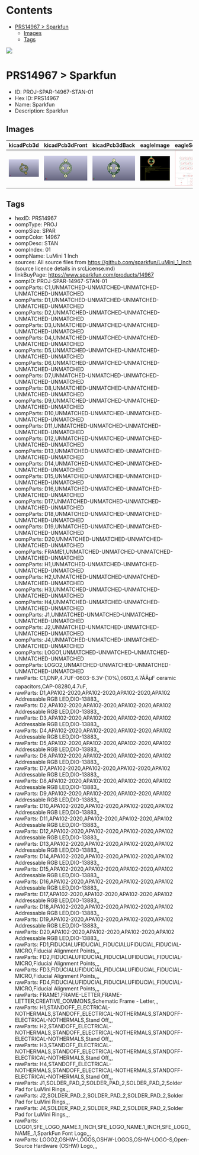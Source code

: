 



Contents
========

* [PRS14967 > Sparkfun](#prs14967--sparkfun)
	* [Images](#images)
	* [Tags](#tags)
  
![][im]
# PRS14967 > Sparkfun

- ID: PROJ-SPAR-14967-STAN-01
- Hex ID: PRS14967
- Name: Sparkfun
- Description: Sparkfun

## Images
  
  

|kicadPcb3d|kicadPcb3dFront|kicadPcb3dBack|eagleImage|eagleSchemImage|
| :---: | :---: | :---: | :---: | :---: |
|[![kicadPcb3d](kicadPcb3d_140.png)](kicadPcb3d.png)|[![kicadPcb3dFront](kicadPcb3dFront_140.png)](kicadPcb3dFront.png)|[![kicadPcb3dBack](kicadPcb3dBack_140.png)](kicadPcb3dBack.png)|[![eagleImage](eagleImage_140.png)](eagleImage.png)|[![eagleSchemImage](eagleSchemImage_140.png)](eagleSchemImage.png)|

## Tags

- hexID: PRS14967
- oompType: PROJ
- oompSize: SPAR
- oompColor: 14967
- oompDesc: STAN
- oompIndex: 01
- oompName: LuMini 1 Inch
- sources: All source files from https://github.com/sparkfun/LuMini_1_Inch (source licence details in srcLicense.md)
- linkBuyPage: https://www.sparkfun.com/products/14967
- oompID: PROJ-SPAR-14967-STAN-01
- oompParts: C1,UNMATCHED-UNMATCHED-UNMATCHED-UNMATCHED-UNMATCHED
- oompParts: D1,UNMATCHED-UNMATCHED-UNMATCHED-UNMATCHED-UNMATCHED
- oompParts: D2,UNMATCHED-UNMATCHED-UNMATCHED-UNMATCHED-UNMATCHED
- oompParts: D3,UNMATCHED-UNMATCHED-UNMATCHED-UNMATCHED-UNMATCHED
- oompParts: D4,UNMATCHED-UNMATCHED-UNMATCHED-UNMATCHED-UNMATCHED
- oompParts: D5,UNMATCHED-UNMATCHED-UNMATCHED-UNMATCHED-UNMATCHED
- oompParts: D6,UNMATCHED-UNMATCHED-UNMATCHED-UNMATCHED-UNMATCHED
- oompParts: D7,UNMATCHED-UNMATCHED-UNMATCHED-UNMATCHED-UNMATCHED
- oompParts: D8,UNMATCHED-UNMATCHED-UNMATCHED-UNMATCHED-UNMATCHED
- oompParts: D9,UNMATCHED-UNMATCHED-UNMATCHED-UNMATCHED-UNMATCHED
- oompParts: D10,UNMATCHED-UNMATCHED-UNMATCHED-UNMATCHED-UNMATCHED
- oompParts: D11,UNMATCHED-UNMATCHED-UNMATCHED-UNMATCHED-UNMATCHED
- oompParts: D12,UNMATCHED-UNMATCHED-UNMATCHED-UNMATCHED-UNMATCHED
- oompParts: D13,UNMATCHED-UNMATCHED-UNMATCHED-UNMATCHED-UNMATCHED
- oompParts: D14,UNMATCHED-UNMATCHED-UNMATCHED-UNMATCHED-UNMATCHED
- oompParts: D15,UNMATCHED-UNMATCHED-UNMATCHED-UNMATCHED-UNMATCHED
- oompParts: D16,UNMATCHED-UNMATCHED-UNMATCHED-UNMATCHED-UNMATCHED
- oompParts: D17,UNMATCHED-UNMATCHED-UNMATCHED-UNMATCHED-UNMATCHED
- oompParts: D18,UNMATCHED-UNMATCHED-UNMATCHED-UNMATCHED-UNMATCHED
- oompParts: D19,UNMATCHED-UNMATCHED-UNMATCHED-UNMATCHED-UNMATCHED
- oompParts: D20,UNMATCHED-UNMATCHED-UNMATCHED-UNMATCHED-UNMATCHED
- oompParts: FRAME1,UNMATCHED-UNMATCHED-UNMATCHED-UNMATCHED-UNMATCHED
- oompParts: H1,UNMATCHED-UNMATCHED-UNMATCHED-UNMATCHED-UNMATCHED
- oompParts: H2,UNMATCHED-UNMATCHED-UNMATCHED-UNMATCHED-UNMATCHED
- oompParts: H3,UNMATCHED-UNMATCHED-UNMATCHED-UNMATCHED-UNMATCHED
- oompParts: H4,UNMATCHED-UNMATCHED-UNMATCHED-UNMATCHED-UNMATCHED
- oompParts: J1,UNMATCHED-UNMATCHED-UNMATCHED-UNMATCHED-UNMATCHED
- oompParts: J2,UNMATCHED-UNMATCHED-UNMATCHED-UNMATCHED-UNMATCHED
- oompParts: J4,UNMATCHED-UNMATCHED-UNMATCHED-UNMATCHED-UNMATCHED
- oompParts: LOGO1,UNMATCHED-UNMATCHED-UNMATCHED-UNMATCHED-UNMATCHED
- oompParts: LOGO2,UNMATCHED-UNMATCHED-UNMATCHED-UNMATCHED-UNMATCHED
- rawParts: C1,DNP,4.7UF-0603-6.3V-(10%),0603,4.7ÃÂµF ceramic capacitors,CAP-08280,4.7uF,
- rawParts: D1,APA102-2020,APA102-2020,APA102-2020,APA102 Addressable RGB LED,DIO-13883,,
- rawParts: D2,APA102-2020,APA102-2020,APA102-2020,APA102 Addressable RGB LED,DIO-13883,,
- rawParts: D3,APA102-2020,APA102-2020,APA102-2020,APA102 Addressable RGB LED,DIO-13883,,
- rawParts: D4,APA102-2020,APA102-2020,APA102-2020,APA102 Addressable RGB LED,DIO-13883,,
- rawParts: D5,APA102-2020,APA102-2020,APA102-2020,APA102 Addressable RGB LED,DIO-13883,,
- rawParts: D6,APA102-2020,APA102-2020,APA102-2020,APA102 Addressable RGB LED,DIO-13883,,
- rawParts: D7,APA102-2020,APA102-2020,APA102-2020,APA102 Addressable RGB LED,DIO-13883,,
- rawParts: D8,APA102-2020,APA102-2020,APA102-2020,APA102 Addressable RGB LED,DIO-13883,,
- rawParts: D9,APA102-2020,APA102-2020,APA102-2020,APA102 Addressable RGB LED,DIO-13883,,
- rawParts: D10,APA102-2020,APA102-2020,APA102-2020,APA102 Addressable RGB LED,DIO-13883,,
- rawParts: D11,APA102-2020,APA102-2020,APA102-2020,APA102 Addressable RGB LED,DIO-13883,,
- rawParts: D12,APA102-2020,APA102-2020,APA102-2020,APA102 Addressable RGB LED,DIO-13883,,
- rawParts: D13,APA102-2020,APA102-2020,APA102-2020,APA102 Addressable RGB LED,DIO-13883,,
- rawParts: D14,APA102-2020,APA102-2020,APA102-2020,APA102 Addressable RGB LED,DIO-13883,,
- rawParts: D15,APA102-2020,APA102-2020,APA102-2020,APA102 Addressable RGB LED,DIO-13883,,
- rawParts: D16,APA102-2020,APA102-2020,APA102-2020,APA102 Addressable RGB LED,DIO-13883,,
- rawParts: D17,APA102-2020,APA102-2020,APA102-2020,APA102 Addressable RGB LED,DIO-13883,,
- rawParts: D18,APA102-2020,APA102-2020,APA102-2020,APA102 Addressable RGB LED,DIO-13883,,
- rawParts: D19,APA102-2020,APA102-2020,APA102-2020,APA102 Addressable RGB LED,DIO-13883,,
- rawParts: D20,APA102-2020,APA102-2020,APA102-2020,APA102 Addressable RGB LED,DIO-13883,,
- rawParts: FD1,FIDUCIALUFIDUCIAL,FIDUCIALUFIDUCIAL,FIDUCIAL-MICRO,Fiducial Alignment Points,,,
- rawParts: FD2,FIDUCIALUFIDUCIAL,FIDUCIALUFIDUCIAL,FIDUCIAL-MICRO,Fiducial Alignment Points,,,
- rawParts: FD3,FIDUCIALUFIDUCIAL,FIDUCIALUFIDUCIAL,FIDUCIAL-MICRO,Fiducial Alignment Points,,,
- rawParts: FD4,FIDUCIALUFIDUCIAL,FIDUCIALUFIDUCIAL,FIDUCIAL-MICRO,Fiducial Alignment Points,,,
- rawParts: FRAME1,FRAME-LETTER,FRAME-LETTER,CREATIVE_COMMONS,Schematic Frame - Letter,,,
- rawParts: H1,STANDOFF_ELECTRICAL-NOTHERMALS,STANDOFF_ELECTRICAL-NOTHERMALS,STANDOFF-ELECTRICAL-NOTHERMALS,Stand Off,,,
- rawParts: H2,STANDOFF_ELECTRICAL-NOTHERMALS,STANDOFF_ELECTRICAL-NOTHERMALS,STANDOFF-ELECTRICAL-NOTHERMALS,Stand Off,,,
- rawParts: H3,STANDOFF_ELECTRICAL-NOTHERMALS,STANDOFF_ELECTRICAL-NOTHERMALS,STANDOFF-ELECTRICAL-NOTHERMALS,Stand Off,,,
- rawParts: H4,STANDOFF_ELECTRICAL-NOTHERMALS,STANDOFF_ELECTRICAL-NOTHERMALS,STANDOFF-ELECTRICAL-NOTHERMALS,Stand Off,,,
- rawParts: J1,SOLDER_PAD_2,SOLDER_PAD_2,SOLDER_PAD_2,Solder Pad for LuMini Rings,,,
- rawParts: J2,SOLDER_PAD_2,SOLDER_PAD_2,SOLDER_PAD_2,Solder Pad for LuMini Rings,,,
- rawParts: J4,SOLDER_PAD_2,SOLDER_PAD_2,SOLDER_PAD_2,Solder Pad for LuMini Rings,,,
- rawParts: LOGO1,SFE_LOGO_NAME.1_INCH,SFE_LOGO_NAME.1_INCH,SFE_LOGO_NAME_.1,SparkFun Font Logo,,,
- rawParts: LOGO2,OSHW-LOGOS,OSHW-LOGOS,OSHW-LOGO-S,Open-Source Hardware (OSHW) Logo,,,



[im]: kicadPcb3d_450.png
